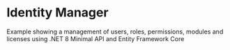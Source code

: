 # Identity Manager

Example showing a management of users, roles, permissions, modules and licenses using .NET 8 Minimal API and Entity Framework Core

